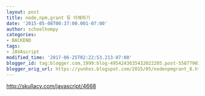 ```yaml
---
layout: post
title: node,npm,grant 등 이해하기
date: '2015-05-08T00:37:00.001-07:00'
author: schoolhompy
categories:
- BACKEND
tags:
- JAVAscript
modified_time: '2017-06-25T02:22:53.213-07:00'
blogger_id: tag:blogger.com,1999:blog-4954243635432022205.post-5587790397288628584
blogger_orig_url: https://yunhos.blogspot.com/2015/05/nodenpmgrant_8.html
---
```


http://skullacy.com/javascript/4668